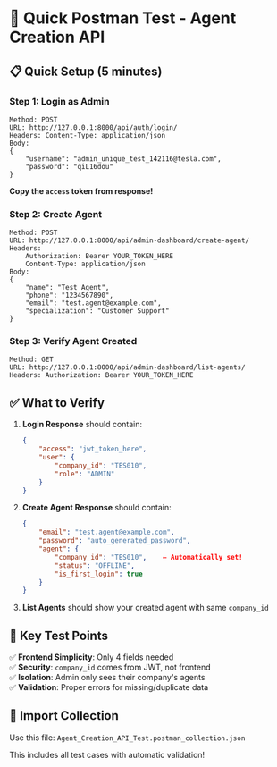 # 🚀 Quick Postman Test - Agent Creation API

## 📋 Quick Setup (5 minutes)

### Step 1: Login as Admin
```
Method: POST
URL: http://127.0.0.1:8000/api/auth/login/
Headers: Content-Type: application/json
Body:
{
    "username": "admin_unique_test_142116@tesla.com",
    "password": "qiL16dou"
}
```
**Copy the `access` token from response!**

### Step 2: Create Agent
```
Method: POST
URL: http://127.0.0.1:8000/api/admin-dashboard/create-agent/
Headers: 
    Authorization: Bearer YOUR_TOKEN_HERE
    Content-Type: application/json
Body:
{
    "name": "Test Agent",
    "phone": "1234567890",
    "email": "test.agent@example.com",
    "specialization": "Customer Support"
}
```

### Step 3: Verify Agent Created
```
Method: GET
URL: http://127.0.0.1:8000/api/admin-dashboard/list-agents/
Headers: Authorization: Bearer YOUR_TOKEN_HERE
```

## ✅ What to Verify

1. **Login Response** should contain:
   ```json
   {
       "access": "jwt_token_here",
       "user": {
           "company_id": "TES010",
           "role": "ADMIN"
       }
   }
   ```

2. **Create Agent Response** should contain:
   ```json
   {
       "email": "test.agent@example.com",
       "password": "auto_generated_password",
       "agent": {
           "company_id": "TES010",    ← Automatically set!
           "status": "OFFLINE",
           "is_first_login": true
       }
   }
   ```

3. **List Agents** should show your created agent with same `company_id`

## 🎯 Key Test Points

✅ **Frontend Simplicity**: Only 4 fields needed  
✅ **Security**: `company_id` comes from JWT, not frontend  
✅ **Isolation**: Admin only sees their company's agents  
✅ **Validation**: Proper errors for missing/duplicate data  

## 📁 Import Collection

Use this file: `Agent_Creation_API_Test.postman_collection.json`

This includes all test cases with automatic validation!
